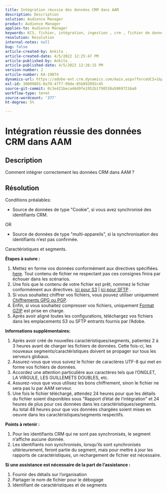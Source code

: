 ```yaml
---
title: Intégration réussie des données CRM dans AAM
description: Description
solution: Audience Manager
product: Audience Manager
applies-to: Audience Manager
keywords: KCS, fichier, intégration, ingestion , crm , fichier de données
resolution: Resolution
internal-notes: null
bug: false
article-created-by: Ankita .
article-created-date: 4/5/2022 12:25:47 PM
article-published-by: Ankita .
article-published-date: 4/5/2022 12:26:15 PM
version-number: 2
article-number: KA-19074
dynamics-url: https://adobe-ent.crm.dynamics.com/main.aspx?forceUCI=1&pagetype=entityrecord&etn=knowledgearticle&id=3464e380-dbb4-ec11-983f-000d3a5d0e57
exl-id: 30009801-0a70-47f7-99de-85b892092c45
source-git-commit: 0c3e421beca46d9fe1952b1f98538a50697216a0
workflow-type: tm+mt
source-wordcount: '377'
ht-degree: 5%

---
```


# Intégration réussie des données CRM dans AAM

## Description

Comment intégrer correctement les données CRM dans AAM ?

## Résolution


Conditions préalables:

- Source de données de type &quot;Cookie&quot;, si vous avez synchronisé des identifiants CRM.

OR

- Source de données de type &quot;multi-appareils&quot;, si la synchronisation des identifiants n’est pas confirmée.



Caractéristiques et segments.


<b>Étapes à suivre :</b>

1. Mettez en forme vos données conformément aux directives spécifiées. [here](https://experienceleague.adobe.com/docs/audience-manager/user-guide/implementation-integration-guides/sending-audience-data/batch-data-transfer-process/inbound-file-contents.html?lang=en). Tout contenu de fichier ne respectant pas ces consignes finira par échouer dans les scénarios.
2. Une fois que le contenu de votre fichier est prêt, nommez le fichier conformément aux directives. [ici pour S3](https://experienceleague.adobe.com/docs/audience-manager/user-guide/implementation-integration-guides/sending-audience-data/batch-data-transfer-process/inbound-s3-filenames.html?lang=fr) | [ici pour SFTP](https://experienceleague.adobe.com/docs/audience-manager/user-guide/implementation-integration-guides/sending-audience-data/batch-data-transfer-process/inbound-ftp-filenames.html?lang=en) .
3. Si vous souhaitez chiffrer vos fichiers, vous pouvez utiliser uniquement [Chiffrements GPG ou PGP](https://experienceleague.adobe.com/docs/audience-manager/user-guide/implementation-integration-guides/sending-audience-data/batch-data-transfer-process/inbound-file-encryption.html?lang=en).
4. Enfin, si vous souhaitez compresser vos fichiers, uniquement [Format GZIP](https://experienceleague.adobe.com/docs/audience-manager/user-guide/implementation-integration-guides/sending-audience-data/batch-data-transfer-process/inbound-file-compression.html?lang=en) est prise en charge.
5. Après avoir aligné toutes les configurations, téléchargez vos fichiers dans les emplacements S3 ou SFTP entrants fournis par l’Adobe.


<b>Informations supplémentaires:</b>

1. Après avoir créé de nouvelles caractéristiques/segments, patientez 2 à 3 heures avant de charger les fichiers de données. Cette fois-ci, les nouveaux segments/caractéristiques doivent se propager sur tous les serveurs globaux.
2. Assurez-vous que vous suivez le fichier de caractères UTF-8 qui met en forme vos fichiers de données.
3. Accordez une attention particulière aux caractères tels que l’ONGLET, LA VIRGULE, LES GUILLEMETS DOUBLES, etc.
4. Assurez-vous que vous utilisez les bons chiffrement, sinon le fichier ne sera pas lu par AAM serveur.
5. Une fois le fichier téléchargé, attendez 24 heures pour que les détails du fichier soient disponibles sous &quot;Rapport d’état de l’intégration&quot; et 24 heures de plus pour ces données dans les caractéristiques/segments. Au total 48 heures pour que vos données chargées soient mises en oeuvre dans les caractéristiques/segments respectifs.


<b>Points à retenir :</b>

1. Pour les identifiants CRM qui ne sont pas synchronisés, le segment n’affiche aucune donnée.
2. Les identifiants non synchronisés, lorsqu’ils sont synchronisés ultérieurement, feront partie du segment, mais pour mettre à jour les rapports de caractéristiques, un rechargement de fichier est nécessaire.


<b>Si une assistance est nécessaire de la part de l’assistance :</b>

1. Fournir des détails sur l’organisation
2. Partager le nom de fichier pour le débogage
3. Identifiant de caractéristiques et de segments

